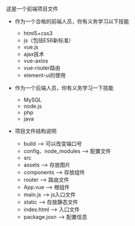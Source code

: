 这是一个前端项目文件
 + 作为一个合格的前端人员，你有义务学习以下技能
      - html5+css3
      - js（包括ES6新标准）
      - vue.js
      - ajax技术
      - vue-axios
      - vue-router路由
      - element-ui的使用
   
   
 + 作为一个后端人员，你有义务学习一下技能
      - MySQL
      - node.js
      - php
      - java
      
      
 + 项目文件结构说明
      - build  -->  可以改变端口号
      - config、node_modules --> 配置文件
      - src
      - assets --> 存放图片
      - components --> 存放组件
      - router --> 路由文件
      - App.vue --> 根组件
      - main.js --> js入口文件
      - static --> 存放静态文件
      - index.html --> 入口文件
      - package.josn --> 配置信息
